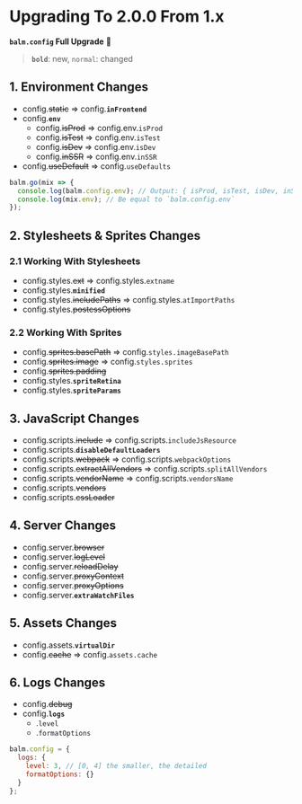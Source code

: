 # Upgrading To 2.0.0 From 1.x

**`balm.config` Full Upgrade** :tada:

> **`bold`**: new, `normal`: changed

## 1. Environment Changes

- config.<del>static</del> => config.**`inFrontend`**
- config.**`env`**
  - config.<del>isProd</del> => config.env.`isProd`
  - config.<del>isTest</del> => config.env.`isTest`
  - config.<del>isDev</del> => config.env.`isDev`
  - config.<del>inSSR</del> => config.env.`inSSR`
- config.<del>useDefault</del> => config.`useDefaults`

```js
balm.go(mix => {
  console.log(balm.config.env); // Output: { isProd, isTest, isDev, inSSR }
  console.log(mix.env); // Be equal to `balm.config.env`
});
```

## 2. Stylesheets & Sprites Changes

### 2.1 Working With Stylesheets

- config.styles.<del>ext</del> => config.styles.`extname`
- config.styles.**`minified`**
- config.styles.<del>includePaths</del> => config.styles.`atImportPaths`
- config.styles.<del>postcssOptions</del>

### 2.2 Working With Sprites

- config.<del>sprites.basePath</del> => config.`styles.imageBasePath`
- config.<del>sprites.image</del> => config.`styles.sprites`
- config.<del>sprites.padding</del>
- config.styles.**`spriteRetina`**
- config.styles.**`spriteParams`**

## 3. JavaScript Changes

- config.scripts.<del>include</del> => config.scripts.`includeJsResource`
- config.scripts.**`disableDefaultLoaders`**
- config.scripts.<del>webpack</del> => config.scripts.`webpackOptions`
- config.scripts.<del>extractAllVendors</del> => config.scripts.`splitAllVendors`
- config.scripts.<del>vendorName</del> => config.scripts.`vendorsName`
- config.scripts.<del>vendors</del>
- config.scripts.<del>cssLoader</del>

## 4. Server Changes

- config.server.<del>browser</del>
- config.server.<del>logLevel</del>
- config.server.<del>reloadDelay</del>
- config.server.<del>proxyContext</del>
- config.server.<del>proxyOptions</del>
- config.server.**`extraWatchFiles`**

## 5. Assets Changes

- config.assets.**`virtualDir`**
- config.<del>cache</del> => config.`assets.cache`

## 6. Logs Changes

- config.<del>debug</del>
- config.**`logs`**
  - .`level`
  - .`formatOptions`

```js
balm.config = {
  logs: {
    level: 3, // [0, 4] the smaller, the detailed
    formatOptions: {}
  }
};
```
